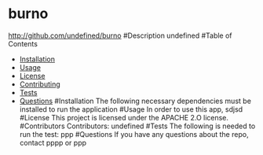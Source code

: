 
  # burno
  http://github.com/undefined/burno
  #Description
  undefined
  #Table of Contents
  * [Installation](#installation)
  * [Usage](#usage)
  * [License](#license)
  * [Contributing](#contributing)
  * [Tests](#tests)
  * [Questions](#questions)
  #Installation
  The following necessary dependencies must be installed to run the application
  #Usage
  In order to use this app, sdjsd
  #License
  This project is licensed under the APACHE 2.O license.
  #Contributors
  Contributors: undefined
  #Tests
  The following is needed to run the test: ppp
  #Questions
  If you have any questions about the repo, contact pppp or ppp

